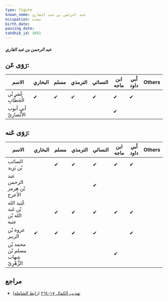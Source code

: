 ```yaml
---
type: figure
known_name: عبد الرحمن بن عبد القاري
occupation: محدث
birth_date:
passing_date:
tahdhib_id: 3891
---
```

##### عبد الرحمن بن عبد القاري

## رَوَى عَن:
| الاسم                 | البخاري | مسلم | الترمذي | النسائي | ابن ماجه | أبي داود | Others |
| --------------------- | ------- | ---- | ------- | ------- | -------- | -------- | ------ |
| عُمَر بْن الْخَطَّابِ | ✔       | ✔    | ✔       | ✔       | ✔        | ✔        |        |
| أبي أيوب الأَنْصارِيّ |         |      |         |         | ✔        |          |        |
## رَوَى عَنه:
| الاسم                              | البخاري | مسلم | الترمذي | النسائي | ابن ماجه | أبي داود | Others |
| ---------------------------------- | ------- | ---- | ------- | ------- | -------- | -------- | ------ |
| السائب بْن يَزِيد                  |         | ✔    | ✔       | ✔       | ✔        | ✔        |        |
| عبد الرحمن بْن هرمز الأعرج         |         |      |         | ✔       |          |          |        |
| عُبَيد الله بْن عَبد الله بْن عتبة |         | ✔    | ✔       | ✔       | ✔        | ✔        |        |
| عروة بْن الزبير                    | ✔       | ✔    | ✔       | ✔       |          | ✔        |        |
| محمد بْن مسلم بْن شهاب الزُّهْرِيّ |         |      |         |         | ✔        |          |        |
## مراجع
- [تهذيب الكمال ١٧-٢٦٤](obsidian://open?vault=Tahdhib-al-Kamal&file=Figures/٣٨٩١-عبد%20الرحمن%20بن%20عبد%20القاري) ([رابط الشاملة](https://shamela.ws/book/3722/8814))